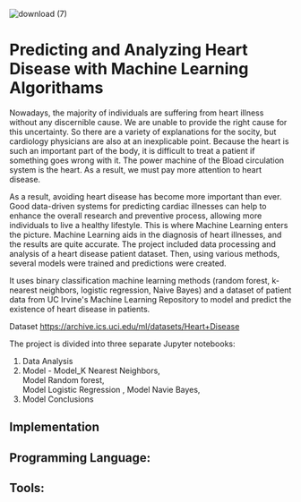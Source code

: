 ![download (7)](https://user-images.githubusercontent.com/57369311/170704986-fd2d89b4-8524-4436-9e22-a340708f508e.jpg)

# Predicting and Analyzing Heart Disease with Machine Learning Algorithams

Nowadays, the majority of individuals are suffering from heart illness without any discernible cause. We are unable to provide the right cause for this uncertainty. So there are a variety of explanations for the socity, but cardiology physicians are also at an inexplicable point. Because the heart is such an important part of the body, it is difficult to treat a patient if something goes wrong with it. The power machine of the Bload circulation system is the heart. As a result, we must pay more attention to heart disease.


As a result, avoiding heart disease has become more important than ever. Good data-driven systems for predicting cardiac illnesses can help to enhance the overall research and preventive process, allowing more individuals to live a healthy lifestyle. This is where Machine Learning enters the picture. Machine Learning aids in the diagnosis of heart illnesses, and the results are quite accurate. The project included data processing and analysis of a heart disease patient dataset. Then, using various methods, several models were trained and predictions were created.

It uses binary classification machine learning methods (random forest, k-nearest neighbors, logistic regression, Naive Bayes) and a dataset of patient data from  UC Irvine's Machine Learning Repository to model and predict the existence of heart disease in patients.

Dataset  https://archive.ics.uci.edu/ml/datasets/Heart+Disease

The project is divided into three separate Jupyter notebooks:

1. Data Analysis
2. Model - Model_K Nearest Neighbors,   
                   Model Random forest,  
                     Model Logistic Regression , 
                      Model Navie Bayes, 
4. Model Conclusions

## Implementation
## Programming Language:



## Tools:


